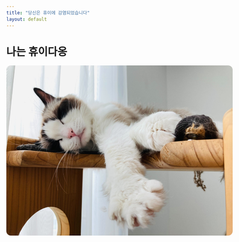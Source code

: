 ```yaml
---
title: "당신은 휴이에 감염되었습니다"
layout: default
---
```


# 나는 휴이다옹

<p align="center">
  <img src="huey_1.jpg" alt="휴이" style="max-width:600px; border-radius: 12px;">
</p>
